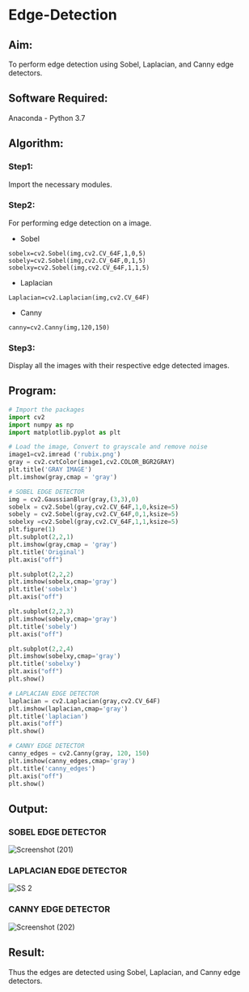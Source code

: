 # Edge-Detection
## Aim:
To perform edge detection using Sobel, Laplacian, and Canny edge detectors.

## Software Required:
Anaconda - Python 3.7

## Algorithm:
### Step1:
Import the necessary modules.

### Step2:
For performing edge detection on a image.

* Sobel
```
sobelx=cv2.Sobel(img,cv2.CV_64F,1,0,5)
sobely=cv2.Sobel(img,cv2.CV_64F,0,1,5)
sobelxy=cv2.Sobel(img,cv2.CV_64F,1,1,5)
```

* Laplacian
```
Laplacian=cv2.Laplacian(img,cv2.CV_64F)
```

* Canny
```
canny=cv2.Canny(img,120,150)
```

### Step3:
Display all the images with their respective edge detected images.
 
## Program:

``` Python
# Import the packages
import cv2
import numpy as np
import matplotlib.pyplot as plt

# Load the image, Convert to grayscale and remove noise
image1=cv2.imread ('rubix.png') 
gray = cv2.cvtColor(image1,cv2.COLOR_BGR2GRAY)
plt.title('GRAY IMAGE')
plt.imshow(gray,cmap = 'gray')

# SOBEL EDGE DETECTOR
img = cv2.GaussianBlur(gray,(3,3),0)
sobelx = cv2.Sobel(gray,cv2.CV_64F,1,0,ksize=5)
sobely = cv2.Sobel(gray,cv2.CV_64F,0,1,ksize=5)
sobelxy =cv2.Sobel(gray,cv2.CV_64F,1,1,ksize=5)
plt.figure(1)
plt.subplot(2,2,1)
plt.imshow(gray,cmap = 'gray')
plt.title('Original')
plt.axis("off")

plt.subplot(2,2,2)
plt.imshow(sobelx,cmap='gray')
plt.title('sobelx')
plt.axis("off")

plt.subplot(2,2,3)
plt.imshow(sobely,cmap='gray')
plt.title('sobely')
plt.axis("off")

plt.subplot(2,2,4)
plt.imshow(sobelxy,cmap='gray')
plt.title('sobelxy')
plt.axis("off")
plt.show()

# LAPLACIAN EDGE DETECTOR
laplacian = cv2.Laplacian(gray,cv2.CV_64F)
plt.imshow(laplacian,cmap='gray')
plt.title('laplacian')
plt.axis("off")
plt.show()

# CANNY EDGE DETECTOR
canny_edges = cv2.Canny(gray, 120, 150)
plt.imshow(canny_edges,cmap='gray')
plt.title('canny_edges')
plt.axis("off")
plt.show()

```
## Output:
### SOBEL EDGE DETECTOR
![Screenshot (201)](https://user-images.githubusercontent.com/75234807/168870333-828ee7e0-5330-4b6f-8611-8ef648871405.png)

### LAPLACIAN EDGE DETECTOR
![SS 2](https://user-images.githubusercontent.com/75234807/168870387-322457f9-324a-404b-a5af-ceeb53f08827.png)

### CANNY EDGE DETECTOR
![Screenshot (202)](https://user-images.githubusercontent.com/75234807/168870349-2e32e55e-12b9-4438-b2a3-5a96b6905798.png)

## Result:
Thus the edges are detected using Sobel, Laplacian, and Canny edge detectors.
